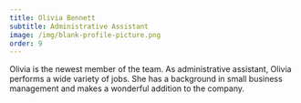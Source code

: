 ```yaml
---
title: Olivia Bennett
subtitle: Administrative Assistant
image: /img/blank-profile-picture.png
order: 9
---
```


Olivia is the newest member of the team. As administrative assistant, Olivia performs a wide variety of jobs. She has a background in small business management and makes a wonderful addition to the company.
